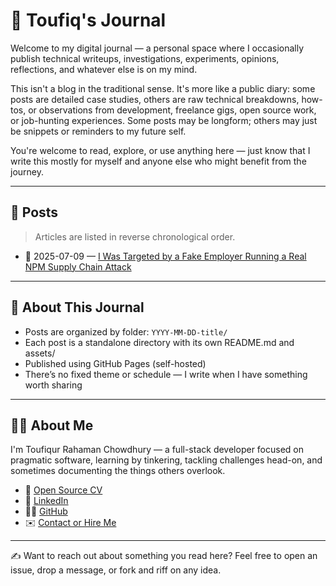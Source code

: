 # 📓 Toufiq's Journal

Welcome to my digital journal — a personal space where I occasionally publish technical writeups, investigations, experiments, opinions, reflections, and whatever else is on my mind.

This isn't a blog in the traditional sense. It's more like a public diary: some posts are detailed case studies, others are raw technical breakdowns, how-tos, or observations from development, freelance gigs, open source work, or job-hunting experiences. Some posts may be longform; others may just be snippets or reminders to my future self.

You're welcome to read, explore, or use anything here — just know that I write this mostly for myself and anyone else who might benefit from the journey.

---

## 📘 Posts

> Articles are listed in reverse chronological order.

- 📅 2025-07-09 — [I Was Targeted by a Fake Employer Running a Real NPM Supply Chain Attack](./2025-07-09-targeted_npm_attack_story/)

<!-- Future entries will appear here -->
<!-- Example:
- 📅 2025-MM-DD — [Breaking Down BONSAI: A Hybrid Proof System](./2025-08-20-breaking-down-bonsai/) -->

---

## 🧭 About This Journal

- Posts are organized by folder: `YYYY-MM-DD-title/`
- Each post is a standalone directory with its own README.md and assets/
- Published using GitHub Pages (self-hosted)
- There’s no fixed theme or schedule — I write when I have something worth sharing

---

## 🧑‍💻 About Me

I'm Toufiqur Rahaman Chowdhury — a full-stack developer focused on pragmatic software, learning by tinkering, tackling challenges head-on, and sometimes documenting the things others overlook.

- 🔗 [Open Source CV](https://aliens.github.io/cv)
- 💼 [LinkedIn](https://www.linkedin.com/in/toufiq/)
- 🧑‍🚀 [GitHub](https://github.com/alien45)
- ✉️ [Contact or Hire Me](https://alien45.github.io/cv/Toufiqur_Chowdhury_CV.pdf)

---

✍️ Want to reach out about something you read here? Feel free to open an issue, drop a message, or fork and riff on any idea.
